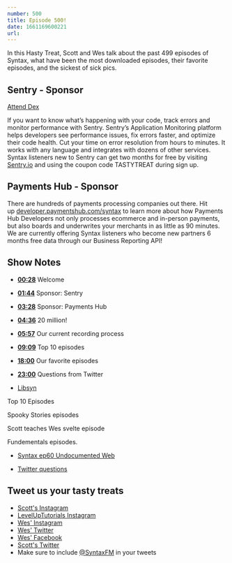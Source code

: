 ```yaml
---
number: 500
title: Episode 500!
date: 1661169600221
url: 
---
```


In this Hasty Treat, Scott and Wes talk about the past 499 episodes of Syntax, what have been the most downloaded episodes, their favorite episodes, and the sickest of sick pics.

## Sentry - Sponsor

[Attend Dex](https://bit.ly/syntax-fm)

If you want to know what’s happening with your code, track errors and monitor performance with Sentry. Sentry’s Application Monitoring platform helps developers see performance issues, fix errors faster, and optimize their code health. Cut your time on error resolution from hours to minutes. It works with any language and integrates with dozens of other services. Syntax listeners new to Sentry can get two months for  free by visiting [Sentry.io](https://sentry.io) and using the coupon code TASTYTREAT during sign up.

## Payments Hub - Sponsor

There are hundreds of payments processing companies out there. Hit up [developer.paymentshub.com/syntax](https://developer.paymentshub.com/syntax) to learn more about how Payments Hub Developers not only processes ecommerce and in-person payments, but also boards and underwrites your merchants in as little as 90 minutes. We are currently offering Syntax listeners who become new partners 6 months free data through our Business Reporting API!

## Show Notes

* **[00:28](#t=00:28)** Welcome
* **[01:44](#t=01:44)** Sponsor: Sentry
* **[03:28](#t=03:28)** Sponsor: Payments Hub
* **[04:36](#t=04:36)** 20 million!
* **[05:57](#t=05:57)** Our current recording process
* **[09:09](#t=09:09)** Top 10 episodes
* **[18:00](#t=18:00)** Our favorite episodes
* **[23:00](#t=23:00)** Questions from Twitter

* [Libsyn](https://libsyn.com)

Top 10 Episodes

Spooky Stories episodes

Scott teaches Wes svelte episode

Fundementals episodes.

* [Syntax ep60 Undocumented Web](https://syntax.fm/show/060/the-undocumented-web-scraping-private-apis-proxies-and-alternative-solutions)

* [Twitter questions](https://twitter.com/wesbos/status/1559195351319543809)

## Tweet us your tasty treats

* [Scott's Instagram](https://www.instagram.com/stolinski/)
* [LevelUpTutorials Instagram](https://www.instagram.com/LevelUpTutorials/)
* [Wes' Instagram](https://www.instagram.com/wesbos/)
* [Wes' Twitter](https://twitter.com/wesbos)
* [Wes' Facebook](https://www.facebook.com/wesbos.developer)
* [Scott's Twitter](https://twitter.com/stolinski)
* Make sure to include [@SyntaxFM](https://twitter.com/SyntaxFM) in your tweets
